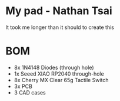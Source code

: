# My pad - Nathan Tsai
It took me longer than it should to create this

# BOM
* 8x 1N4148 Diodes (through hole)
* 1x Seeed XIAO RP2040 through-hole
* 8x Cherry MX Clear 65g Tactile Switch
* 3x PCB
* 3 CAD cases
